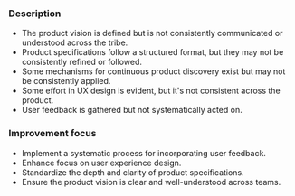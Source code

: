 ### Description

-   The product vision is defined but is not consistently communicated or understood across the tribe.
-   Product specifications follow a structured format, but they may not be consistently refined or followed.
-   Some mechanisms for continuous product discovery exist but may not be consistently applied.
-   Some effort in UX design is evident, but it's not consistent across the product.
-   User feedback is gathered but not systematically acted on.

### Improvement focus

-   Implement a systematic process for incorporating user feedback.
-   Enhance focus on user experience design.
-   Standardize the depth and clarity of product specifications.
-   Ensure the product vision is clear and well-understood across teams.
